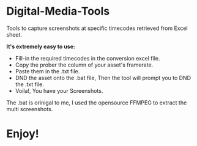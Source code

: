 # Digital-Media-Tools
Tools to capture screenshots at specific timecodes retrieved from Excel sheet.

**It's extremely easy to use:**
- Fill-in the required timecodes in the conversion excel file.
- Copy the prober the column of your asset's framerate.
- Paste them in the .txt file.
- DND the asset onto the .bat file, Then the tool will prompt you to DND the .txt file.
- Voila!, You have your Screenshots.

The .bat is orinigal to me, I used the opensource FFMPEG to extract the multi screenshots.

# Enjoy!



